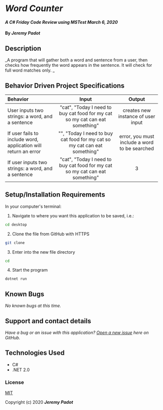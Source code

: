 # _Word Counter_

#### _A C# Friday Code Review using MSTest March 6, 2020_

#### By _**Jeremy Padot**_


## Description

_A program that will gather both a word and sentence from a user, then checks how frequently the word appears in the sentence. It will check for full word matches only. _



## Behavior Driven Project Specifications

| Behavior | Input | Output |
|:---|:---:|:---:|
| User inputs two strings: a word, and a sentence| "cat", "Today I need to buy cat food for my cat so my cat can eat something" | creates new instance of user input |
| If user fails to include word, application will return an error | "", "Today I need to buy cat food for my cat so my cat can eat something"| error, you must include a word to be searched |
| If user inputs two strings: a word, and a sentence| "cat", "Today I need to buy cat food for my cat so my cat can eat something" | 3 |

## Setup/Installation Requirements

In your computer's terminal:

1. Navigate to where you want this application to be saved, i.e.:
```sh
cd desktop
```
2. Clone the file from GitHub with HTTPS
```sh
git clone 
```
3.  Enter into the new file directory
```sh
cd 
```
4.  Start the program
```sh
dotnet run
```

## Known Bugs

_No known bugs at this time._

## Support and contact details

_Have a bug or an issue with this application? [Open a new issue]() here on GitHub._

## Technologies Used

* C#
* .NET 2.0

### License

[MIT](https://choosealicense.com/licenses/mit/)

Copyright (c) 2020 **_Jeremy Padot_**